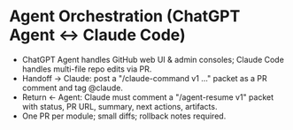 # Agent Orchestration (ChatGPT Agent ↔ Claude Code)

- ChatGPT Agent handles GitHub web UI & admin consoles; Claude Code handles multi-file repo edits via PR.
- Handoff → Claude: post a "/claude-command v1 …" packet as a PR comment and tag @claude.
- Return ← Agent: Claude must comment a "/agent-resume v1" packet with status, PR URL, summary, next actions, artifacts.
- One PR per module; small diffs; rollback notes required.